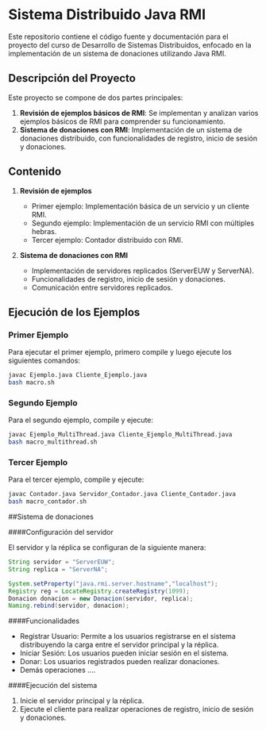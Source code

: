 # Sistema Distribuido Java RMI

Este repositorio contiene el código fuente y documentación para el proyecto del curso de Desarrollo de Sistemas Distribuidos, enfocado en la implementación de un sistema de donaciones utilizando Java RMI.

## Descripción del Proyecto

Este proyecto se compone de dos partes principales:

1. **Revisión de ejemplos básicos de RMI**: Se implementan y analizan varios ejemplos básicos de RMI para comprender su funcionamiento.
2. **Sistema de donaciones con RMI**: Implementación de un sistema de donaciones distribuido, con funcionalidades de registro, inicio de sesión y donaciones.

## Contenido

1. **Revisión de ejemplos**
   - Primer ejemplo: Implementación básica de un servicio y un cliente RMI.
   - Segundo ejemplo: Implementación de un servicio RMI con múltiples hebras.
   - Tercer ejemplo: Contador distribuido con RMI.

2. **Sistema de donaciones con RMI**
   - Implementación de servidores replicados (ServerEUW y ServerNA).
   - Funcionalidades de registro, inicio de sesión y donaciones.
   - Comunicación entre servidores replicados.

## Ejecución de los Ejemplos

### Primer Ejemplo

Para ejecutar el primer ejemplo, primero compile y luego ejecute los siguientes comandos:

```sh
javac Ejemplo.java Cliente_Ejemplo.java
bash macro.sh
```

### Segundo Ejemplo

Para el segundo ejemplo, compile y ejecute:

```sh
javac Ejemplo_MultiThread.java Cliente_Ejemplo_MultiThread.java
bash macro_multithread.sh
```
### Tercer Ejemplo

Para el tercer ejemplo, compile y ejecute:

```sh
javac Contador.java Servidor_Contador.java Cliente_Contador.java
bash macro_contador.sh
```
##Sistema de donaciones

####Configuración del servidor

El servidor y la réplica se configuran de la siguiente manera:

```java
String servidor = "ServerEUW";
String replica = "ServerNA";

System.setProperty("java.rmi.server.hostname","localhost");
Registry reg = LocateRegistry.createRegistry(1099);
Donacion donacion = new Donacion(servidor, replica);
Naming.rebind(servidor, donacion);
```

####Funcionalidades
<ul>
  <li>Registrar Usuario: Permite a los usuarios registrarse en el sistema distribuyendo la carga entre el servidor principal y la réplica.
</li>
  <li>Iniciar Sesión: Los usuarios pueden iniciar sesión en el sistema.
</li>
  <li>Donar: Los usuarios registrados pueden realizar donaciones.
</li>
  <li>Demás operaciones ....</li>
</ul>

####Ejecución del sistema
<ol>
  <li>Inicie el servidor principal y la réplica.
</li>
  <li>Ejecute el cliente para realizar operaciones de registro, inicio de sesión y donaciones.
</li>
</ol>







